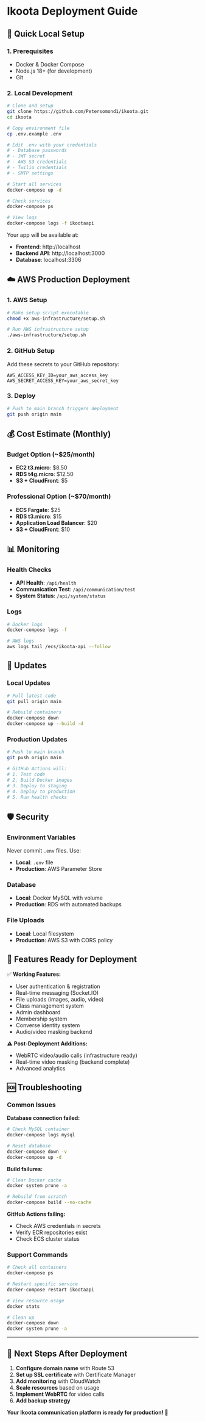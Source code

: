 # Ikoota Deployment Guide

## 🚀 Quick Local Setup

### 1. Prerequisites
- Docker & Docker Compose
- Node.js 18+ (for development)
- Git

### 2. Local Development
```bash
# Clone and setup
git clone https://github.com/Petersomond1/ikoota.git
cd ikoota

# Copy environment file
cp .env.example .env

# Edit .env with your credentials
# - Database passwords
# - JWT secret
# - AWS S3 credentials
# - Twilio credentials
# - SMTP settings

# Start all services
docker-compose up -d

# Check services
docker-compose ps

# View logs
docker-compose logs -f ikootaapi
```

Your app will be available at:
- **Frontend**: http://localhost
- **Backend API**: http://localhost:3000
- **Database**: localhost:3306

## ☁️ AWS Production Deployment

### 1. AWS Setup
```bash
# Make setup script executable
chmod +x aws-infrastructure/setup.sh

# Run AWS infrastructure setup
./aws-infrastructure/setup.sh
```

### 2. GitHub Setup
Add these secrets to your GitHub repository:

```
AWS_ACCESS_KEY_ID=your_aws_access_key
AWS_SECRET_ACCESS_KEY=your_aws_secret_key
```

### 3. Deploy
```bash
# Push to main branch triggers deployment
git push origin main
```

## 💰 Cost Estimate (Monthly)

### Budget Option (~$25/month)
- **EC2 t3.micro**: $8.50
- **RDS t4g.micro**: $12.50  
- **S3 + CloudFront**: $5

### Professional Option (~$70/month)
- **ECS Fargate**: $25
- **RDS t3.micro**: $15
- **Application Load Balancer**: $20
- **S3 + CloudFront**: $10

## 📊 Monitoring

### Health Checks
- **API Health**: `/api/health`
- **Communication Test**: `/api/communication/test`
- **System Status**: `/api/system/status`

### Logs
```bash
# Docker logs
docker-compose logs -f

# AWS logs  
aws logs tail /ecs/ikoota-api --follow
```

## 🔄 Updates

### Local Updates
```bash
# Pull latest code
git pull origin main

# Rebuild containers
docker-compose down
docker-compose up --build -d
```

### Production Updates
```bash
# Push to main branch
git push origin main

# GitHub Actions will:
# 1. Test code
# 2. Build Docker images
# 3. Deploy to staging
# 4. Deploy to production
# 5. Run health checks
```

## 🛡️ Security

### Environment Variables
Never commit `.env` files. Use:
- **Local**: `.env` file
- **Production**: AWS Parameter Store

### Database
- **Local**: Docker MySQL with volume
- **Production**: RDS with automated backups

### File Uploads
- **Local**: Local filesystem
- **Production**: AWS S3 with CORS policy

## 📱 Features Ready for Deployment

✅ **Working Features:**
- User authentication & registration
- Real-time messaging (Socket.IO)
- File uploads (images, audio, video)
- Class management system
- Admin dashboard
- Membership system
- Converse identity system
- Audio/video masking backend

⚠️ **Post-Deployment Additions:**
- WebRTC video/audio calls (infrastructure ready)
- Real-time video masking (backend complete)
- Advanced analytics

## 🆘 Troubleshooting

### Common Issues

**Database connection failed:**
```bash
# Check MySQL container
docker-compose logs mysql

# Reset database
docker-compose down -v
docker-compose up -d
```

**Build failures:**
```bash
# Clear Docker cache
docker system prune -a

# Rebuild from scratch
docker-compose build --no-cache
```

**GitHub Actions failing:**
- Check AWS credentials in secrets
- Verify ECR repositories exist
- Check ECS cluster status

### Support Commands
```bash
# Check all containers
docker-compose ps

# Restart specific service
docker-compose restart ikootaapi

# View resource usage
docker stats

# Clean up
docker-compose down
docker system prune -a
```

---

## 🎯 Next Steps After Deployment

1. **Configure domain name** with Route 53
2. **Set up SSL certificate** with Certificate Manager
3. **Add monitoring** with CloudWatch
4. **Scale resources** based on usage
5. **Implement WebRTC** for video calls
6. **Add backup strategy**

**Your Ikoota communication platform is ready for production! 🚀**